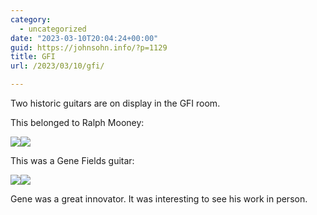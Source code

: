 ```yaml
---
category:
  - uncategorized
date: "2023-03-10T20:04:24+00:00"
guid: https://johnsohn.info/?p=1129
title: GFI
url: /2023/03/10/gfi/

---
```

Two historic guitars are on display in the GFI room.

This belonged to Ralph Mooney:

![](/wp-content/uploads/2023/03/img_6196.jpeg?w=1024)![](/wp-content/uploads/2023/03/img_6195.jpeg?w=1024)

This was a Gene Fields guitar:

![](/wp-content/uploads/2023/03/img_6198.jpeg?w=1024)![](/wp-content/uploads/2023/03/img_6197.jpeg?w=1024)

Gene was a great innovator. It was interesting to see his work in person.
